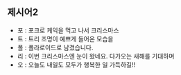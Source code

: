 ## 제시어2
- 포 : 포크로 케익을 먹고 나서 크리스마스
- 트 : 트리 조명이 예쁘게 들어온 모습을 
- 폴 : 폴라로이드로 남겼습니다. 
- 리 : 이번 크리스마스엔 눈이 왔네요. 다가오는 새해를 기대하며
- 오 : 오늘도 내일도 모두가 행복한 일 가득하길!!